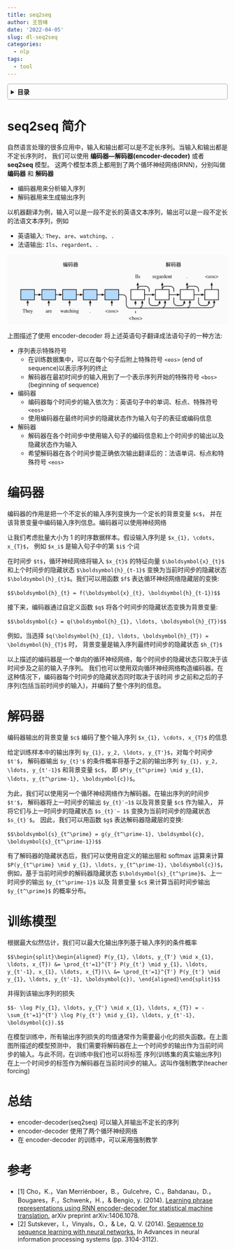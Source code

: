 ```yaml
---
title: seq2seq
author: 王哲峰
date: '2022-04-05'
slug: dl-seq2seq
categories:
  - nlp
tags:
  - tool
---
```


<style>
details {
    border: 1px solid #aaa;
    border-radius: 4px;
    padding: .5em .5em 0;
}
summary {
    font-weight: bold;
    margin: -.5em -.5em 0;
    padding: .5em;
}
details[open] {
    padding: .5em;
}
details[open] summary {
    border-bottom: 1px solid #aaa;
    margin-bottom: .5em;
}
</style>

<details><summary>目录</summary><p>

- [seq2seq 简介](#seq2seq-简介)
- [编码器](#编码器)
- [解码器](#解码器)
- [训练模型](#训练模型)
- [总结](#总结)
- [参考](#参考)
</p></details><p></p>

# seq2seq 简介

自然语言处理的很多应用中，输入和输出都可以是不定长序列。当输入和输出都是不定长序列时，
我们可以使用 **编码器—解码器(encoder-decoder)** 或者 **seq2seq** 模型。
这两个模型本质上都用到了两个循环神经网络(RNN)，分别叫做 **编码器** 和 **解码器**

* 编码器用来分析输入序列
* 解码器用来生成输出序列

以机器翻译为例，输入可以是一段不定长的英语文本序列，输出可以是一段不定长的法语文本序列，例如

* 英语输入: `They`、`are`、`watching`、`.`
* 法语输出: `Ils`、`regardent`、`.`

![img](images/seq2seq.png)

上图描述了使用 encoder-decoder 将上述英语句子翻译成法语句子的一种方法:

* 序列表示特殊符号
    - 在训练数据集中，可以在每个句子后附上特殊符号 `<eos>` (end of sequence)以表示序列的终止
    - 解码器在最初时间步的输入用到了一个表示序列开始的特殊符号 `<bos>` (beginning of sequence)
* 编码器
    - 编码器每个时间步的输入依次为：英语句子中的单词、标点、特殊符号 `<eos>`
    - 使用编码器在最终时间步的隐藏状态作为输入句子的表征或编码信息
* 解码器
    - 解码器在各个时间步中使用输入句子的编码信息和上个时间步的输出以及隐藏状态作为输入 
    - 希望解码器在各个时间步能正确依次输出翻译后的：法语单词、标点和特殊符号 `<eos>`

# 编码器

编码器的作用是把一个不定长的输入序列变换为一个定长的背景变量 `$c$`，
并在该背景变量中编码输入序列信息。编码器可以使用神经网络

让我们考虑批量大小为 1 的时序数据样本。假设输入序列是 `$x_{1}, \cdots, x_{T}$`，
例如 `$x_i$`  是输入句子中的第 `$i$` 个词

在时间步 `$t$`，循环神经网络将输入 `$x_{t}$` 的特征向量 `$\boldsymbol{x}_{t}$` 和上个时间步的隐藏状态 `$\boldsymbol{h}_{t-1}$` 
变换为当前时间步的隐藏状态 `$\boldsymbol{h}_{t}$`。我们可以用函数 `$f$` 表达循环神经网络隐藏层的变换:

`$$\boldsymbol{h}_{t} = f(\boldsymbol{x}_{t}, \boldsymbol{h}_{t-1})$$` 

接下来，编码器通过自定义函数 `$q$`  将各个时间步的隐藏状态变换为背景变量:

`$$\boldsymbol{c} = q(\boldsymbol{h}_{1}, \ldots, \boldsymbol{h}_{T})$$` 

例如，当选择 `$q(\boldsymbol{h}_{1}, \ldots, \boldsymbol{h}_{T}) = \boldsymbol{h}_{T}$`  时，
背景变量是输入序列最终时间步的隐藏状态 `$h_{T}$`

以上描述的编码器是一个单向的循环神经网络，每个时间步的隐藏状态只取决于该时间步及之前的输入子序列。
我们也可以使用双向循环神经网络构造编码器。在这种情况下，编码器每个时间步的隐藏状态同时取决于该时间
步之前和之后的子序列(包括当前时间步的输入)，并编码了整个序列的信息。

# 解码器

编码器输出的背景变量 `$c$` 编码了整个输入序列 `$x_{1}, \cdots, x_{T}$` 的信息

给定训练样本中的输出序列 `$y_{1}, y_2, \ldots, y_{T'}$`，对每个时间步 `$t'$`，
解码器输出 `$y_{t}'$`  的条件概率将基于之前的输出序列 `$y_{1}, y_2, \ldots, y_{t'-1}$` 和背景变量 `$c$`，
即 `$P(y_{t^\prime} \mid y_{1}, \ldots, y_{t^\prime-1}, \boldsymbol{c})$`。

为此，我们可以使用另一个循环神经网络作为解码器。在输出序列的时间步 `$t'$`，
解码器将上一时间步的输出 `$y_{t}′−1$` 以及背景变量 `$c$` 作为输入，
并将它们与上一时间步的隐藏状态 `$s_{t}′− 1$` 变换为当前时间步的隐藏状态 `$s_{t}′$`。
因此，我们可以用函数 `$g$` 表达解码器隐藏层的变换:

`$$\boldsymbol{s}_{t^\prime} = g(y_{t^\prime-1}, \boldsymbol{c}, \boldsymbol{s}_{t^\prime-1})$$` 

有了解码器的隐藏状态后，我们可以使用自定义的输出层和 softmax 运算来计算 `$P(y_{t^\prime} \mid y_{1}, \ldots, y_{t^\prime-1}, \boldsymbol{c})$`，
例如，基于当前时间步的解码器隐藏状态 `$\boldsymbol{s}_{t^\prime}$`、上一时间步的输出 `$y_{t^\prime-1}$` 以及
背景变量 `$c$` 来计算当前时间步输出 `$y_{t^\prime}$` 的概率分布。

# 训练模型

根据最大似然估计，我们可以最大化输出序列基于输入序列的条件概率

`$$\begin{split}\begin{aligned}
P(y_{1}, \ldots, y_{T'} \mid x_{1}, \ldots, x_{T})
&= \prod_{t'=1}^{T'} P(y_{t'} \mid y_{1}, \ldots, y_{t'-1}, x_{1}, \ldots, x_{T})\\
&= \prod_{t'=1}^{T'} P(y_{t'} \mid y_{1}, \ldots, y_{t'-1}, \boldsymbol{c}),
\end{aligned}\end{split}$$` 

并得到该输出序列的损失

`$$- \log P(y_{1}, \ldots, y_{T'} \mid x_{1}, \ldots, x_{T}) = -\sum_{t'=1}^{T'} \log P(y_{t'} \mid y_{1}, \ldots, y_{t'-1}, \boldsymbol{c}).$$` 

在模型训练中，所有输出序列损失的均值通常作为需要最小化的损失函数。在上面图所描述的模型预测中，
我们需要将解码器在上一个时间步的输出作为当前时间步的输入。与此不同，在训练中我们也可以将标签
序列(训练集的真实输出序列)在上一个时间步的标签作为解码器在当前时间步的输入。这叫作强制教学(teacher forcing)

# 总结

* encoder-decoder(seq2seq) 可以输入并输出不定长的序列
* encoder-decoder 使用了两个循环神经网络
* 在 encoder-decoder 的训练中，可以采用强制教学

# 参考

* [1] Cho，K.，Van Merriënboer，B.，Gulcehre，C.，Bahdanau，D.，Bougares，F.，Schwenk，H.，& Bengio, y. (2014). [Learning phrase representations using RNN encoder-decoder for statistical machine translation.]() arXiv preprint arXiv:1406.1078.
* [2] Sutskever，I.，Vinyals，O.，& Le，Q. V. (2014). [Sequence to sequence learning with neural networks.]() In Advances in neural information processing systems (pp. 3104-3112).
